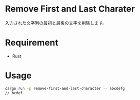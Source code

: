 # Remove First and Last Charater
入力された文字列の最初と最後の文字を削除します。

# Requirement
* Rust

# Usage
```bash
cargo run -p remove-first-and-last-character -- abcdefg
// bcdef
```